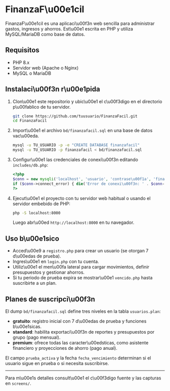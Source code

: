 # FinanzaF\u00e1cil

FinanzaF\u00e1cil es una aplicaci\u00f3n web sencilla para administrar gastos, ingresos y ahorros. Est\u00e1 escrita en PHP y utiliza MySQL/MariaDB como base de datos.

## Requisitos

- PHP 8.x
- Servidor web (Apache o Nginx)
- MySQL o MariaDB

## Instalaci\u00f3n r\u00e1pida

1. Clon\u00e1 este repositorio y ubic\u00e1 el c\u00f3digo en el directorio p\u00fablico de tu servidor.
   ```bash
   git clone https://github.com/tuusuario/FinanzaFacil.git
   cd FinanzaFacil
   ```
2. Import\u00e1 el archivo `bd/finanzafacil.sql` en una base de datos vac\u00eda.
   ```bash
   mysql -u TU_USUARIO -p -e "CREATE DATABASE finanzafacil" 
   mysql -u TU_USUARIO -p finanzafacil < bd/finanzafacil.sql
   ```
3. Configur\u00e1 las credenciales de conexi\u00f3n editando `includes/db.php`:
   ```php
   <?php
   $conn = new mysqli('localhost', 'usuario', 'contrase\u00f1a', 'finanzafacil');
   if ($conn->connect_error) { die('Error de conexi\u00f3n: ' . $conn->connect_error); }
   ?>
   ```
4. Ejecut\u00e1 el proyecto con tu servidor web habitual o usando el servidor embebido de PHP:
   ```bash
   php -S localhost:8000
   ```
   Luego abr\u00ed `http://localhost:8000` en tu navegador.

## Uso b\u00e1sico

- Acced\u00e9 a `registro.php` para crear un usuario (se otorgan 7 d\u00edas de prueba).
- Ingres\u00e1 en `login.php` con tu cuenta.
- Utiliz\u00e1 el men\u00fa lateral para cargar movimientos, definir presupuestos y gestionar ahorros.
- Si tu periodo de prueba expira se mostrar\u00e1 `vencido.php` hasta suscribirte a un plan.

## Planes de suscripci\u00f3n

El dump `bd/finanzafacil.sql` define tres niveles en la tabla `usuarios.plan`:

- **gratuito**: registro inicial con 7 d\u00edas de prueba y funciones b\u00e1sicas.
- **standard**: habilita exportaci\u00f3n de reportes y presupuestos por grupo (pago mensual).
- **premium**: ofrece todas las caracter\u00edsticas, como asistente financiero y proyecciones de ahorro (pago anual).

El campo `prueba_activa` y la fecha `fecha_vencimiento` determinan si el usuario sigue en prueba o si necesita suscribirse.

---
Para m\u00e1s detalles consult\u00e1 el c\u00f3digo fuente y las capturas en `screens/`.
